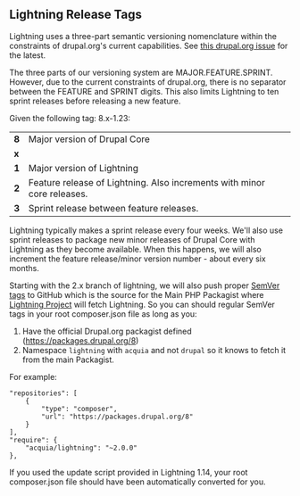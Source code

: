 ## Lightning Release Tags
Lightning uses a three-part semantic versioning nomenclature within the
constraints of drupal.org's current capabilities. See
[this drupal.org issue](https://www.drupal.org/node/1612910) for the latest.

The three parts of our versioning system are MAJOR.FEATURE.SPRINT. However, due
to the current constraints of drupal.org, there is no separator between the
FEATURE and SPRINT digits. This also limits Lightning to ten sprint releases
before releasing a new feature.

Given the following tag: 8.x-1.23:

|       |                              |
|-------|------------------------------|
| __8__ | Major version of Drupal Core |
| __x__ |  |
| __1__ | Major version of Lightning |
| __2__ | Feature release of Lightning. Also increments with minor core releases. |
| __3__ | Sprint release between feature releases. |

Lightning typically makes a sprint release every four weeks. We'll also use
sprint releases to package new minor releases of Drupal Core with Lightning as
they become available. When this happens, we will also increment the feature
release/minor version number - about every six months.

Starting with the 2.x branch of lightning, we will also push proper [SemVer tags](http://semver.org/)
to GitHub which is the source for the Main PHP Packagist where [Lightning Project](https://github.com/acquia/lightning-project)
will fetch Lightning. So you can should regular SemVer tags in your root
composer.json file as long as you:

1. Have the official Drupal.org packagist defined
   (https://packages.drupal.org/8)
2. Namespace `lightning` with `acquia` and not `drupal` so it knows to fetch it
   from the main Packagist.

For example:

    "repositories": [
        {
            "type": "composer",
            "url": "https://packages.drupal.org/8"
        }
    ],
    "require": {
        "acquia/lightning": "~2.0.0"
    },

If you used the update script provided in Lightning 1.14, your root
composer.json file should have been automatically converted for you.